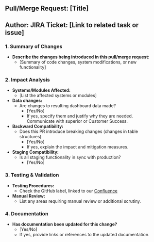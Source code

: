 ## Pull/Merge Request: [Title]
**Author:**
**JIRA Ticket:** [Link to related task or issue]
---
### 1. Summary of Changes
- **Describe the changes being introduced in this pull/merge request:**
  - [Summary of code changes, system modifications, or new functionality]
### 2. Impact Analysis
- **Systems/Modules Affected:**
  - [List the affected systems or modules]
- **Data changes:**
  - Are changes to resulting dashboard data made?
    - [Yes/No]
    - If yes, specify them and justify why they are needed. Communicate with superior or Customer Success.
- **Backward Compatibility:**
  - Does this PR introduce breaking changes (changes in table structures)
    - [Yes/No]
    - If yes, explain the impact and mitigation measures.
- **Staging Compatibility:**
  - Is all staging functionality in sync with production?
    - [Yes/No]
### 3. Testing & Validation
- **Testing Procedures:**
  - Check the GitHub label, linked to our [Confluence](https://accuratai.atlassian.net/wiki/spaces/DATA/pages/214073362/Technical+guidelines)
- **Manual Review:**
  - List any areas requiring manual review or additional scrutiny.
### 4. Documentation
- **Has documentation been updated for this change?**
  - [Yes/No]
  - If yes, provide links or references to the updated documentation.
